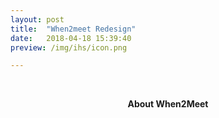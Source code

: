 ```yaml
---
layout: post
title:  "When2meet Redesign"
date:   2018-04-18 15:39:40
preview: /img/ihs/icon.png

---
```




<br>
<p style="text-align: center;"><b>About When2Meet</b></p>
